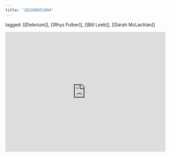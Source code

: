 ```yaml
---
title: '182268051004'
---
```

tagged: [[Delerium]], [[Rhys Fulber]], [[Bill Leeb]], [[Sarah McLachlan]]
<iframe allow="accelerometer; autoplay; clipboard-write; encrypted-media; gyroscope; picture-in-picture" allowfullscreen="" frameborder="0" height="375" id="youtube_iframe" src="https://www.youtube.com/embed/oTLJjoW867g?feature=oembed&amp;enablejsapi=1&amp;origin=https://safe.txmblr.com&amp;wmode=opaque" width="500"></iframe>